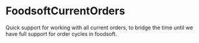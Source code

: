 FoodsoftCurrentOrders
=====================

Quick support for working with all current orders, to bridge the time until we
have full support for order cycles in foodsoft.
